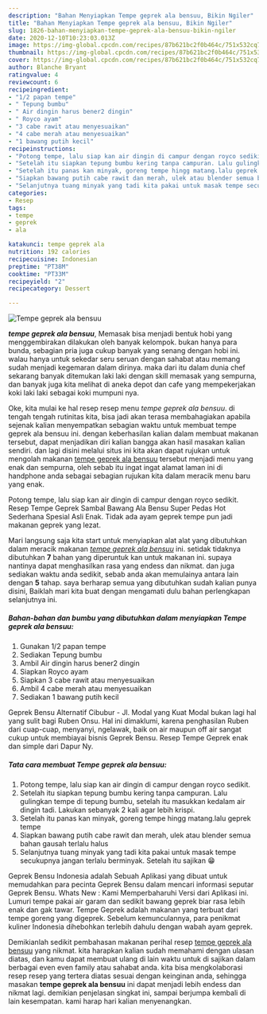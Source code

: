 ```yaml
---
description: "Bahan Menyiapkan Tempe geprek ala bensuu, Bikin Ngiler"
title: "Bahan Menyiapkan Tempe geprek ala bensuu, Bikin Ngiler"
slug: 1826-bahan-menyiapkan-tempe-geprek-ala-bensuu-bikin-ngiler
date: 2020-12-10T10:23:03.013Z
image: https://img-global.cpcdn.com/recipes/87b621bc2f0b464c/751x532cq70/tempe-geprek-ala-bensuu-foto-resep-utama.jpg
thumbnail: https://img-global.cpcdn.com/recipes/87b621bc2f0b464c/751x532cq70/tempe-geprek-ala-bensuu-foto-resep-utama.jpg
cover: https://img-global.cpcdn.com/recipes/87b621bc2f0b464c/751x532cq70/tempe-geprek-ala-bensuu-foto-resep-utama.jpg
author: Blanche Bryant
ratingvalue: 4
reviewcount: 6
recipeingredient:
- "1/2 papan tempe"
- " Tepung bumbu"
- " Air dingin harus bener2 dingin"
- " Royco ayam"
- "3 cabe rawit atau menyesuaikan"
- "4 cabe merah atau menyesuaikan"
- "1 bawang putih kecil"
recipeinstructions:
- "Potong tempe, lalu siap kan air dingin di campur dengan royco sedikit."
- "Setelah itu siapkan tepung bumbu kering tanpa campuran. Lalu gulingkan tempe di tepung bumbu, setelah itu masukkan kedalam air dingin tadi. Lakukan sebanyak 2 kali agar lebih krispi."
- "Setelah itu panas kan minyak, goreng tempe hingg matang.lalu geprek tempe"
- "Siapkan bawang putih cabe rawit dan merah, ulek atau blender semua bahan gausah terlalu halus"
- "Selanjutnya tuang minyak yang tadi kita pakai untuk masak tempe secukupnya jangan terlalu berminyak. Setelah itu sajikan 😁"
categories:
- Resep
tags:
- tempe
- geprek
- ala

katakunci: tempe geprek ala 
nutrition: 192 calories
recipecuisine: Indonesian
preptime: "PT38M"
cooktime: "PT33M"
recipeyield: "2"
recipecategory: Dessert

---
```



![Tempe geprek ala bensuu](https://img-global.cpcdn.com/recipes/87b621bc2f0b464c/751x532cq70/tempe-geprek-ala-bensuu-foto-resep-utama.jpg)

<b><i>tempe geprek ala bensuu</i></b>, Memasak bisa menjadi bentuk hobi yang menggembirakan dilakukan oleh banyak kelompok. bukan hanya para bunda, sebagian pria juga cukup banyak yang senang dengan hobi ini. walau hanya untuk sekedar seru seruan dengan sahabat atau memang sudah menjadi kegemaran dalam dirinya. maka dari itu dalam dunia chef sekarang banyak ditemukan laki laki dengan skill memasak yang sempurna, dan banyak juga kita melihat di aneka depot dan cafe yang mempekerjakan koki laki laki sebagai koki mumpuni nya.

Oke, kita mulai ke hal resep resep menu <i>tempe geprek ala bensuu</i>. di tengah tengah rutinitas kita, bisa jadi akan terasa membahagiakan apabila sejenak kalian menyempatkan sebagian waktu untuk membuat tempe geprek ala bensuu ini. dengan keberhasilan kalian dalam membuat makanan tersebut, dapat menjadikan diri kalian bangga akan hasil masakan kalian sendiri. dan lagi disini melalui situs ini kita akan dapat rujukan untuk mengolah makanan <u>tempe geprek ala bensuu</u> tersebut menjadi menu yang enak dan sempurna, oleh sebab itu ingat ingat alamat laman ini di handphone anda sebagai sebagian rujukan kita dalam meracik menu baru yang enak.

Potong tempe, lalu siap kan air dingin di campur dengan royco sedikit. Resep Tempe Geprek Sambal Bawang Ala Bensu Super Pedas Hot Sederhana Spesial Asli Enak. Tidak ada ayam geprek tempe pun jadi makanan geprek yang lezat.


Mari langsung saja kita start untuk menyiapkan alat alat yang dibutuhkan dalam meracik makanan <u><i>tempe geprek ala bensuu</i></u> ini. setidak tidaknya dibutuhkan <b>7</b> bahan yang diperuntuk kan untuk makanan ini. supaya nantinya dapat menghasilkan rasa yang endess dan nikmat. dan juga sediakan waktu anda sedikit, sebab anda akan memulainya antara lain dengan <b>5</b> tahap. saya berharap semua yang dibutuhkan sudah kalian punya disini, Baiklah mari kita buat dengan mengamati dulu bahan perlengkapan selanjutnya ini.

<!--inarticleads1-->

##### Bahan-bahan dan bumbu yang dibutuhkan dalam menyiapkan Tempe geprek ala bensuu:

1. Gunakan 1/2 papan tempe
1. Sediakan  Tepung bumbu
1. Ambil  Air dingin harus bener2 dingin
1. Siapkan  Royco ayam
1. Siapkan 3 cabe rawit atau menyesuaikan
1. Ambil 4 cabe merah atau menyesuaikan
1. Sediakan 1 bawang putih kecil


Geprek Bensu Alternatif Cibubur - Jl. Modal yang Kuat Modal bukan lagi hal yang sulit bagi Ruben Onsu. Hal ini dimaklumi, karena penghasilan Ruben dari cuap-cuap, menyanyi, ngelawak, baik on air maupun off air sangat cukup untuk membiayai bisnis Geprek Bensu. Resep Tempe Geprek enak dan simple dari Dapur Ny. 

<!--inarticleads2-->

##### Tata cara membuat Tempe geprek ala bensuu:

1. Potong tempe, lalu siap kan air dingin di campur dengan royco sedikit.
1. Setelah itu siapkan tepung bumbu kering tanpa campuran. Lalu gulingkan tempe di tepung bumbu, setelah itu masukkan kedalam air dingin tadi. Lakukan sebanyak 2 kali agar lebih krispi.
1. Setelah itu panas kan minyak, goreng tempe hingg matang.lalu geprek tempe
1. Siapkan bawang putih cabe rawit dan merah, ulek atau blender semua bahan gausah terlalu halus
1. Selanjutnya tuang minyak yang tadi kita pakai untuk masak tempe secukupnya jangan terlalu berminyak. Setelah itu sajikan 😁


Geprek Bensu Indonesia adalah Sebuah Aplikasi yang dibuat untuk memudahkan para pecinta Geprek Bensu dalam mencari informasi seputar Geprek Bensu. Whats New : Kami Memperbaharuhi Versi dari Aplikasi ini. Lumuri tempe pakai air garam dan sedikit bawang geprek biar rasa lebih enak dan gak tawar. Tempe Geprek adalah makanan yang terbuat dari tempe goreng yang digeprek. Sebelum kemunculannya, para penikmat kuliner Indonesia dihebohkan terlebih dahulu dengan wabah ayam geprek. 

Demikianlah sedikit pembahasan makanan perihal resep <u>tempe geprek ala bensuu</u> yang nikmat. kita harapkan kalian sudah memahami dengan ulasan diatas, dan kamu dapat membuat ulang di lain waktu untuk di sajikan dalam berbagai even even family atau sahabat anda. kita bisa mengkolaborasi resep resep yang tertera diatas sesuai dengan keinginan anda, sehingga masakan <b>tempe geprek ala bensuu</b> ini dapat menjadi lebih endess dan nikmat lagi. demikian penjelasan singkat ini, sampai berjumpa kembali di lain kesempatan. kami harap hari kalian menyenangkan.
